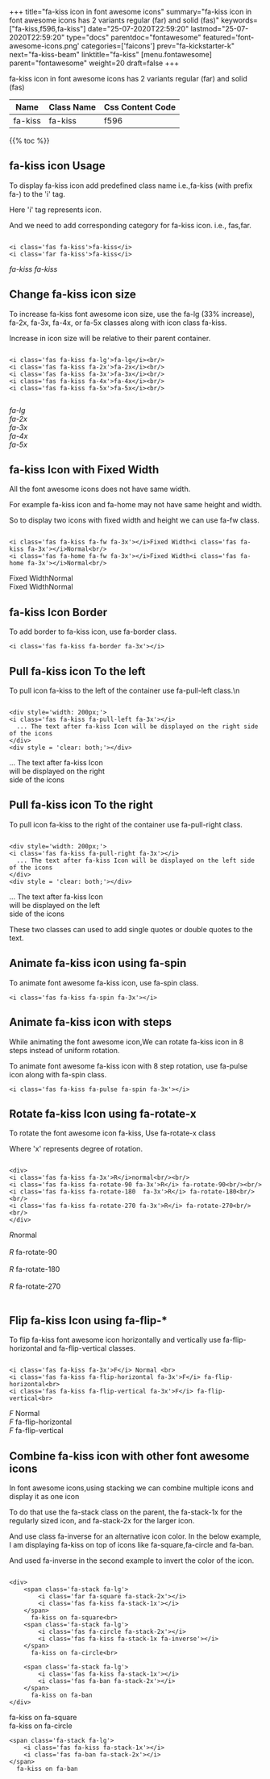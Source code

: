 +++
title="fa-kiss icon in font awesome icons"
summary="fa-kiss icon in font awesome icons has 2 variants regular (far) and solid (fas)"
keywords=["fa-kiss,f596,fa-kiss"]
date="25-07-2020T22:59:20"
lastmod="25-07-2020T22:59:20"
type="docs"
parentdoc="fontawesome"
featured='font-awesome-icons.png'
categories=['faicons']
prev="fa-kickstarter-k"
next="fa-kiss-beam"
linktitle="fa-kiss"
[menu.fontawesome]
parent="fontawesome"
weight=20
draft=false
+++


fa-kiss icon in font awesome icons has 2 variants regular (far) and solid (fas)

<div class='table-responsive'><table class='table'><thead><tr><th>Name</th><th>Class Name</th><th>Css Content Code</th></tr></thead><tbody><tr><td>fa-kiss</td><td>fa-kiss</td><td>f596</td></tr></tbody></table></div>


{{% toc %}}


## fa-kiss icon Usage

To display fa-kiss icon add predefined class name i.e.,fa-kiss (with prefix fa-) to the 'i' tag.

Here 'i' tag represents icon.

And we need to add corresponding category for fa-kiss icon. i.e., fas,far.


```

<i class='fas fa-kiss'>fa-kiss</i>
<i class='far fa-kiss'>fa-kiss</i>
```

<i class='fas fa-kiss'>fa-kiss</i>
<i class='far fa-kiss'>fa-kiss</i>




## Change fa-kiss icon size
To increase fa-kiss font awesome icon size, use the fa-lg (33% increase), fa-2x, fa-3x, fa-4x, or fa-5x classes along with icon class fa-kiss.

Increase in icon size will be relative to their parent container. 

```

<i class='fas fa-kiss fa-lg'>fa-lg</i><br/>
<i class='fas fa-kiss fa-2x'>fa-2x</i><br/>
<i class='fas fa-kiss fa-3x'>fa-3x</i><br/>
<i class='fas fa-kiss fa-4x'>fa-4x</i><br/>
<i class='fas fa-kiss fa-5x'>fa-5x</i><br/>
            
```

<i class='fas fa-kiss fa-lg'>fa-lg</i><br/>
<i class='fas fa-kiss fa-2x'>fa-2x</i><br/>
<i class='fas fa-kiss fa-3x'>fa-3x</i><br/>
<i class='fas fa-kiss fa-4x'>fa-4x</i><br/>
<i class='fas fa-kiss fa-5x'>fa-5x</i><br/>
            



## fa-kiss Icon with Fixed Width 

All the font awesome icons does not have same width.

For example fa-kiss icon and fa-home may not have same height and width.

So to display two icons with fixed width and height we can use fa-fw class.


```

<i class='fas fa-kiss fa-fw fa-3x'></i>Fixed Width<i class='fas fa-kiss fa-3x'></i>Normal<br/>
<i class='fas fa-home fa-fw fa-3x'></i>Fixed Width<i class='fas fa-home fa-3x'></i>Normal<br/>
```

<i class='fas fa-kiss fa-fw fa-3x'></i>Fixed Width<i class='fas fa-kiss fa-3x'></i>Normal<br/>
<i class='fas fa-home fa-fw fa-3x'></i>Fixed Width<i class='fas fa-home fa-3x'></i>Normal<br/>



## fa-kiss Icon Border 

To add border to fa-kiss icon, use fa-border class.


```
<i class='fas fa-kiss fa-border fa-3x'></i>

```
<i class='fas fa-kiss fa-border fa-3x'></i>





## Pull fa-kiss icon To the left

To pull icon fa-kiss to the left of the container use fa-pull-left class.\n

```

<div style='width: 200px;'>
<i class='fas fa-kiss fa-pull-left fa-3x'></i>
  ... The text after fa-kiss Icon will be displayed on the right side of the icons
</div>
<div style = 'clear: both;'></div>
```

<div style='width: 200px;'>
<i class='fas fa-kiss fa-pull-left fa-3x'></i>
  ... The text after fa-kiss Icon will be displayed on the right side of the icons
</div>
<div style = 'clear: both;'></div>




## Pull fa-kiss icon To the right
To pull icon fa-kiss to the right of the container use fa-pull-right class.

```

<div style='width: 200px;'>
<i class='fas fa-kiss fa-pull-right fa-3x'></i>
  ... The text after fa-kiss Icon will be displayed on the left side of the icons
</div>
<div style = 'clear: both;'></div>
```

<div style='width: 200px;'>
<i class='fas fa-kiss fa-pull-right fa-3x'></i>
  ... The text after fa-kiss Icon will be displayed on the left side of the icons
</div>
<div style = 'clear: both;'></div>

These two classes can used to add single quotes or double quotes to the text.


## Animate fa-kiss icon using fa-spin
To animate font awesome fa-kiss icon, use fa-spin class.

```
<i class='fas fa-kiss fa-spin fa-3x'></i>
```
<i class='fas fa-kiss fa-spin fa-3x'></i>




## Animate fa-kiss icon with steps
While animating the font awesome icon,We can rotate fa-kiss icon in 8 steps instead of uniform rotation.

To animate font awesome fa-kiss icon with 8 step rotation, use fa-pulse icon along with fa-spin class.


```
<i class='fas fa-kiss fa-pulse fa-spin fa-3x'></i>

```
<i class='fas fa-kiss fa-pulse fa-spin fa-3x'></i>





## Rotate fa-kiss Icon using fa-rotate-x
To rotate the font awesome icon fa-kiss, Use fa-rotate-x class

Where 'x' represents degree of rotation.


```

<div>
<i class='fas fa-kiss fa-3x'>R</i>normal<br/><br/>
<i class='fas fa-kiss fa-rotate-90 fa-3x'>R</i> fa-rotate-90<br/><br/> 
<i class='fas fa-kiss fa-rotate-180  fa-3x'>R</i> fa-rotate-180<br/><br/> 
<i class='fas fa-kiss fa-rotate-270 fa-3x'>R</i> fa-rotate-270<br/><br/>
</div>
```

<div>
<i class='fas fa-kiss fa-3x'>R</i>normal<br/><br/>
<i class='fas fa-kiss fa-rotate-90 fa-3x'>R</i> fa-rotate-90<br/><br/> 
<i class='fas fa-kiss fa-rotate-180  fa-3x'>R</i> fa-rotate-180<br/><br/> 
<i class='fas fa-kiss fa-rotate-270 fa-3x'>R</i> fa-rotate-270<br/><br/>
</div>




## Flip fa-kiss Icon using fa-flip-*
To flip fa-kiss font awesome icon horizontally and vertically use fa-flip-horizontal and fa-flip-vertical classes. 

```

<i class='fas fa-kiss fa-3x'>F</i> Normal <br>
<i class='fas fa-kiss fa-flip-horizontal fa-3x'>F</i> fa-flip-horizontal<br>
<i class='fas fa-kiss fa-flip-vertical fa-3x'>F</i> fa-flip-vertical<br>
```

<i class='fas fa-kiss fa-3x'>F</i> Normal <br>
<i class='fas fa-kiss fa-flip-horizontal fa-3x'>F</i> fa-flip-horizontal<br>
<i class='fas fa-kiss fa-flip-vertical fa-3x'>F</i> fa-flip-vertical<br>




## Combine fa-kiss icon with other font awesome icons
In font awesome icons,using stacking we can combine multiple icons and display it as one icon 

To do that use the fa-stack class on the parent, the fa-stack-1x for the regularly sized icon, and fa-stack-2x for the larger icon.

And use class fa-inverse for an alternative icon color. 
In the below example, I am displaying fa-kiss on top of icons like fa-square,fa-circle and fa-ban.

And used fa-inverse in the second example to invert the color of the icon.

```

<div>
    <span class='fa-stack fa-lg'>
        <i class='far fa-square fa-stack-2x'></i>
        <i class='fas fa-kiss fa-stack-1x'></i>
    </span>
      fa-kiss on fa-square<br>
    <span class='fa-stack fa-lg'>
        <i class='fas fa-circle fa-stack-2x'></i>
        <i class='fas fa-kiss fa-stack-1x fa-inverse'></i>
    </span>
      fa-kiss on fa-circle<br>

    <span class='fa-stack fa-lg'>
        <i class='fas fa-kiss fa-stack-1x'></i>
        <i class='fas fa-ban fa-stack-2x'></i>
    </span>
      fa-kiss on fa-ban
</div>
```

<div>
    <span class='fa-stack fa-lg'>
        <i class='far fa-square fa-stack-2x'></i>
        <i class='fas fa-kiss fa-stack-1x'></i>
    </span>
      fa-kiss on fa-square<br>
    <span class='fa-stack fa-lg'>
        <i class='fas fa-circle fa-stack-2x'></i>
        <i class='fas fa-kiss fa-stack-1x fa-inverse'></i>
    </span>
      fa-kiss on fa-circle<br>

    <span class='fa-stack fa-lg'>
        <i class='fas fa-kiss fa-stack-1x'></i>
        <i class='fas fa-ban fa-stack-2x'></i>
    </span>
      fa-kiss on fa-ban
</div>






